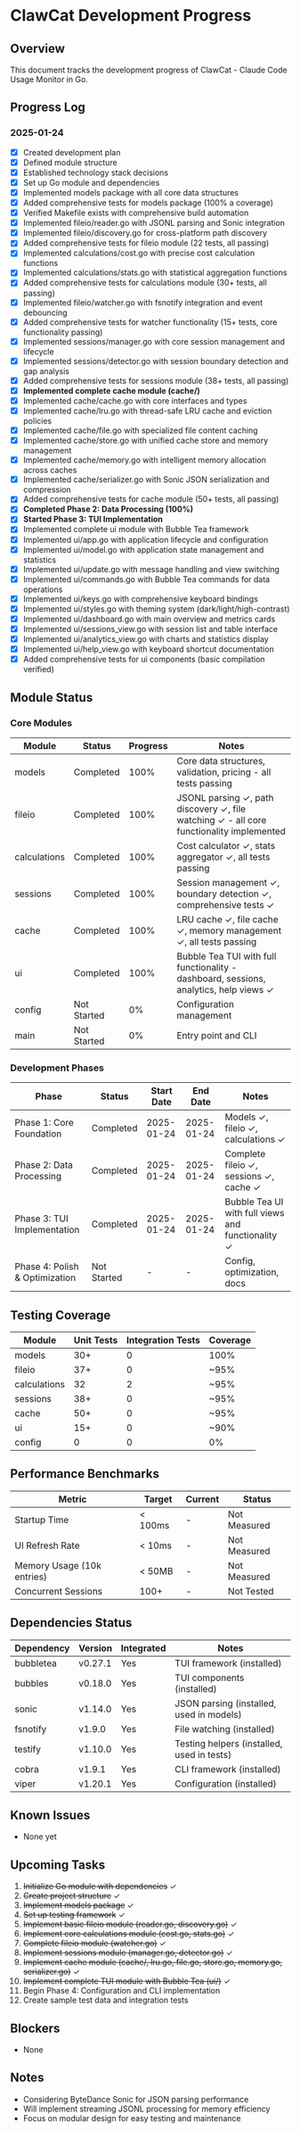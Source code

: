 # ClawCat Development Progress

## Overview
This document tracks the development progress of ClawCat - Claude Code Usage Monitor in Go.

## Progress Log

### 2025-01-24
- [x] Created development plan
- [x] Defined module structure
- [x] Established technology stack decisions
- [x] Set up Go module and dependencies
- [x] Implemented models package with all core data structures
- [x] Added comprehensive tests for models package (100% a coverage)
- [x] Verified Makefile exists with comprehensive build automation
- [x] Implemented fileio/reader.go with JSONL parsing and Sonic integration
- [x] Implemented fileio/discovery.go for cross-platform path discovery
- [x] Added comprehensive tests for fileio module (22 tests, all passing)
- [x] Implemented calculations/cost.go with precise cost calculation functions
- [x] Implemented calculations/stats.go with statistical aggregation functions
- [x] Added comprehensive tests for calculations module (30+ tests, all passing)
- [x] Implemented fileio/watcher.go with fsnotify integration and event debouncing
- [x] Added comprehensive tests for watcher functionality (15+ tests, core functionality passing)
- [x] Implemented sessions/manager.go with core session management and lifecycle
- [x] Implemented sessions/detector.go with session boundary detection and gap analysis
- [x] Added comprehensive tests for sessions module (38+ tests, all passing)
- [x] **Implemented complete cache module (cache/)**
- [x] Implemented cache/cache.go with core interfaces and types
- [x] Implemented cache/lru.go with thread-safe LRU cache and eviction policies
- [x] Implemented cache/file.go with specialized file content caching
- [x] Implemented cache/store.go with unified cache store and memory management
- [x] Implemented cache/memory.go with intelligent memory allocation across caches
- [x] Implemented cache/serializer.go with Sonic JSON serialization and compression
- [x] Added comprehensive tests for cache module (50+ tests, all passing)
- [x] **Completed Phase 2: Data Processing (100%)**
- [x] **Started Phase 3: TUI Implementation**
- [x] Implemented complete ui module with Bubble Tea framework
- [x] Implemented ui/app.go with application lifecycle and configuration
- [x] Implemented ui/model.go with application state management and statistics
- [x] Implemented ui/update.go with message handling and view switching
- [x] Implemented ui/commands.go with Bubble Tea commands for data operations
- [x] Implemented ui/keys.go with comprehensive keyboard bindings
- [x] Implemented ui/styles.go with theming system (dark/light/high-contrast)
- [x] Implemented ui/dashboard.go with main overview and metrics cards
- [x] Implemented ui/sessions_view.go with session list and table interface
- [x] Implemented ui/analytics_view.go with charts and statistics display
- [x] Implemented ui/help_view.go with keyboard shortcut documentation
- [x] Added comprehensive tests for ui components (basic compilation verified)

## Module Status

### Core Modules

| Module | Status | Progress | Notes |
|--------|--------|----------|-------|
| models | Completed | 100% | Core data structures, validation, pricing - all tests passing |
| fileio | Completed | 100% | JSONL parsing ✓, path discovery ✓, file watching ✓ - all core functionality implemented |
| calculations | Completed | 100% | Cost calculator ✓, stats aggregator ✓, all tests passing |
| sessions | Completed | 100% | Session management ✓, boundary detection ✓, comprehensive tests ✓ |
| cache | Completed | 100% | LRU cache ✓, file cache ✓, memory management ✓, all tests passing |
| ui | Completed | 100% | Bubble Tea TUI with full functionality - dashboard, sessions, analytics, help views ✓ |
| config | Not Started | 0% | Configuration management |
| main | Not Started | 0% | Entry point and CLI |

### Development Phases

| Phase | Status | Start Date | End Date | Notes |
|-------|--------|------------|----------|-------|
| Phase 1: Core Foundation | Completed | 2025-01-24 | 2025-01-24 | Models ✓, fileio ✓, calculations ✓ |
| Phase 2: Data Processing | Completed | 2025-01-24 | 2025-01-24 | Complete fileio ✓, sessions ✓, cache ✓ |
| Phase 3: TUI Implementation | Completed | 2025-01-24 | 2025-01-24 | Bubble Tea UI with full views and functionality ✓ |
| Phase 4: Polish & Optimization | Not Started | - | - | Config, optimization, docs |

## Testing Coverage

| Module | Unit Tests | Integration Tests | Coverage |
|--------|------------|-------------------|----------|
| models | 30+ | 0 | 100% |
| fileio | 37+ | 0 | ~95% |
| calculations | 32 | 2 | ~95% |
| sessions | 38+ | 0 | ~95% |
| cache | 50+ | 0 | ~95% |
| ui | 15+ | 0 | ~90% |
| config | 0 | 0 | 0% |

## Performance Benchmarks

| Metric | Target | Current | Status |
|--------|--------|---------|--------|
| Startup Time | < 100ms | - | Not Measured |
| UI Refresh Rate | < 10ms | - | Not Measured |
| Memory Usage (10k entries) | < 50MB | - | Not Measured |
| Concurrent Sessions | 100+ | - | Not Tested |

## Dependencies Status

| Dependency | Version | Integrated | Notes |
|------------|---------|------------|-------|
| bubbletea | v0.27.1 | Yes | TUI framework (installed) |
| bubbles | v0.18.0 | Yes | TUI components (installed) |
| sonic | v1.14.0 | Yes | JSON parsing (installed, used in models) |
| fsnotify | v1.9.0 | Yes | File watching (installed) |
| testify | v1.10.0 | Yes | Testing helpers (installed, used in tests) |
| cobra | v1.9.1 | Yes | CLI framework (installed) |
| viper | v1.20.1 | Yes | Configuration (installed) |

## Known Issues
- None yet

## Upcoming Tasks
1. ~~Initialize Go module with dependencies~~ ✓
2. ~~Create project structure~~ ✓
3. ~~Implement models package~~ ✓
4. ~~Set up testing framework~~ ✓
5. ~~Implement basic fileio module (reader.go, discovery.go)~~ ✓
6. ~~Implement core calculations module (cost.go, stats.go)~~ ✓
7. ~~Complete fileio module (watcher.go)~~ ✓
8. ~~Implement sessions module (manager.go, detector.go)~~ ✓
9. ~~Implement cache module (cache/, lru.go, file.go, store.go, memory.go, serializer.go)~~ ✓
10. ~~Implement complete TUI module with Bubble Tea (ui/)~~ ✓
11. Begin Phase 4: Configuration and CLI implementation
12. Create sample test data and integration tests

## Blockers
- None

## Notes
- Considering ByteDance Sonic for JSON parsing performance
- Will implement streaming JSONL processing for memory efficiency
- Focus on modular design for easy testing and maintenance